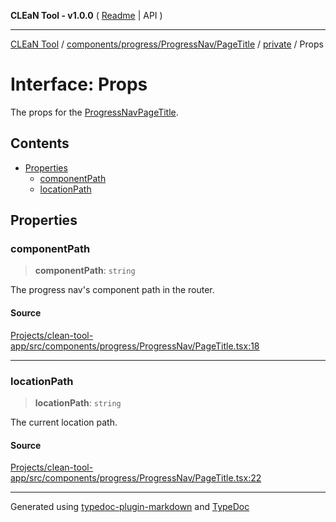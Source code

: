 **CLEaN Tool - v1.0.0** ( [Readme](../../../../../../README.md) \| API )

***

[CLEaN Tool](../../../../../../modules.md) / [components/progress/ProgressNav/PageTitle](../../README.md) / [private](../README.md) / Props

# Interface: Props

The props for the [ProgressNavPageTitle](../../functions/ProgressNavPageTitle.md).

## Contents

- [Properties](Props.md#properties)
  - [componentPath](Props.md#componentpath)
  - [locationPath](Props.md#locationpath)

## Properties

### componentPath

> **componentPath**: `string`

The progress nav's component path in the router.

#### Source

[Projects/clean-tool-app/src/components/progress/ProgressNav/PageTitle.tsx:18](https://github.com/yuckyh/clean-tool-app/)

***

### locationPath

> **locationPath**: `string`

The current location path.

#### Source

[Projects/clean-tool-app/src/components/progress/ProgressNav/PageTitle.tsx:22](https://github.com/yuckyh/clean-tool-app/)

***

Generated using [typedoc-plugin-markdown](https://www.npmjs.com/package/typedoc-plugin-markdown) and [TypeDoc](https://typedoc.org/)
